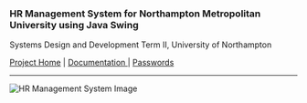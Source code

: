 ### HR Management System for Northampton Metropolitan University using Java Swing
Systems Design and Development Term II, University of Northampton

<a href = "https://github.com/diwaslamsal/HRManagementSystem">Project Home</a> | <a href = "https://diwaslamsal.github.io/HRManagementSystem/diwas-lamsal-18406547-technical-report.pdf" target="_blank"> Documentation </a> | <a href = "https://github.com/diwaslamsal/HRManagementSystem/password.txt" target="_blank"> Passwords </a>

<hr>

![HR Management System Image](https://diwaslamsal.github.io/HRManagementSystem/HRManagement.png)
